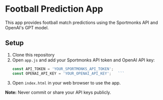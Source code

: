 # Football Prediction App

This app provides football match predictions using the Sportmonks API and OpenAI's GPT model.

## Setup

1. Clone this repository
2. Open `app.js` and add your Sportmonks API token and OpenAI API key:
   ```javascript
   const API_TOKEN = 'YOUR_SPORTMONKS_API_TOKEN';
   const OPENAI_API_KEY = 'YOUR_OPENAI_API_KEY';   ```

3. Open `index.html` in your web browser to use the app.

**Note:** Never commit or share your API keys publicly.
